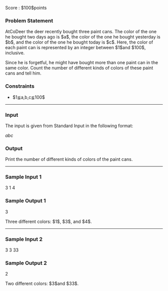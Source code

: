 
<div>

<span>

<span>

<p>
Score : $100$points
</p>

<div>

<section>

### **Problem Statement**

<p>
AtCoDeer the deer recently bought three paint cans.
The color of the one he bought two days ago is $a$, the color of the one he bought yesterday is $b$, and the color of the one he bought today is $c$.
Here, the color of each paint can is represented by an integer between $1$and $100$, inclusive.
</p>

<p>
Since he is forgetful, he might have bought more than one paint can in the same color.
Count the number of different kinds of colors of these paint cans and tell him.
</p>

</section>

</div>

<div>

<section>

### **Constraints**

<ul>

<li>
$1≦a,b,c≦100$
</li>

</ul>

</section>

</div>

---

<div>

<div>

<section>

### **Input**

<p>
The input is given from Standard Input in the following format:
</p>

<div>

$a$$b$$c$
</div>

</section>

</div>

<div>

<section>

### **Output**

<p>
Print the number of different kinds of colors of the paint cans.
</p>

</section>

</div>

</div>

---

<div>

<section>

### **Sample Input 1**

<div>

3 1 4

</div>

</section>

</div>

<div>

<section>

### **Sample Output 1**

<div>

3

</div>

<p>
Three different colors: $1$, $3$, and $4$.
</p>

</section>

</div>

---

<div>

<section>

### **Sample Input 2**

<div>

3 3 33

</div>

</section>

</div>

<div>

<section>

### **Sample Output 2**

<div>

2

</div>

<p>
Two different colors: $3$and $33$.
</p>

</section>

</div>

</span>

</span>

</div>
